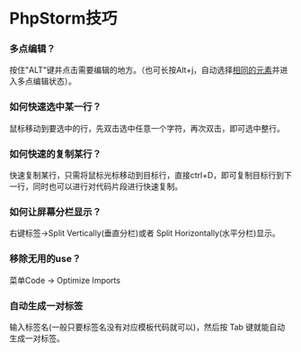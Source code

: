 # PhpStorm技巧

### 多点编辑？
按住"ALT"键并点击需要编辑的地方。（也可长按Alt+j，自动选择<u>相同的元素</u>并进入多点编辑状态）。

### 如何快速选中某一行？
鼠标移动到要选中的行，先双击选中任意一个字符，再次双击，即可选中整行。

### 如何快速的复制某行？
快速复制某行，只需将鼠标光标移动到目标行，直接ctrl+D，即可复制目标行到下一行，同时也可以进行对代码片段进行快速复制。

### 如何让屏幕分栏显示？
右键标签->Split Vertically(垂直分栏)或者 Split Horizontally(水平分栏)显示。

### 移除无用的use？
菜单Code -> Optimize Imports

### 自动生成一对标签
输入标签名(一般只要标签名没有对应模板代码就可以)，然后按 Tab 键就能自动生成一对标签。